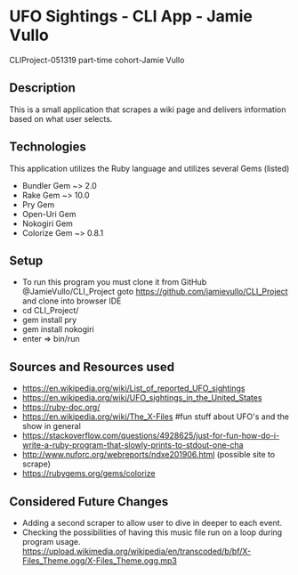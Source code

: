 # UFO Sightings - CLI App - Jamie Vullo
CLIProject-051319 part-time cohort-Jamie Vullo

## Description

This is a small application that scrapes a wiki page 
and delivers information based on what user selects.

## Technologies

This application utilizes the Ruby language and 
utilizes several Gems (listed)
* Bundler Gem ~> 2.0
* Rake Gem ~> 10.0
* Pry Gem
* Open-Uri Gem 
* Nokogiri Gem
* Colorize Gem ~> 0.8.1 

## Setup 

* To run this program you must clone it from GitHub @JamieVullo/CLI_Project
  goto https://github.com/jamievullo/CLI_Project and clone into browser IDE 
* cd CLI_Project/
* gem install pry 
* gem install nokogiri
* enter => bin/run

## Sources and Resources used

* https://en.wikipedia.org/wiki/List_of_reported_UFO_sightings
* https://en.wikipedia.org/wiki/UFO_sightings_in_the_United_States
* https://ruby-doc.org/
* https://en.wikipedia.org/wiki/The_X-Files #fun stuff about UFO's and the show in general
* https://stackoverflow.com/questions/4928625/just-for-fun-how-do-i-write-a-ruby-program-that-slowly-prints-to-stdout-one-cha
* http://www.nuforc.org/webreports/ndxe201906.html (possible site to scrape)
* https://rubygems.org/gems/colorize

## Considered Future Changes 

* Adding a second scraper to allow user to dive in deeper to each event. 
* Checking the possibilities of having this music
  file run on a loop during program usage.
https://upload.wikimedia.org/wikipedia/en/transcoded/b/bf/X-Files_Theme.ogg/X-Files_Theme.ogg.mp3 













<!--To experiment with that code, run `bin/console` for an interactive prompt.-->

<!--## Installation-->

<!--Add this line to your application's Gemfile:-->

<!--```ruby-->
<!--gem 'CLI_Project'-->
<!--```-->

<!--And then execute:-->

<!--    $ bundle-->

<!--Or install it yourself as:-->

<!--    $ gem install CLI_Project-->

<!--## Usage-->

<!--TODO: Write usage instructions here-->

<!--## Development-->

<!--After checking out the repo, run `bin/setup` to install dependencies. You can also run `bin/console` for an interactive prompt that will allow you to experiment.-->

<!--To install this gem onto your local machine, run `bundle exec rake install`. To release a new version, update the version number in `version.rb`, and then run `bundle exec rake release`, which will create a git tag for the version, push git commits and tags, and push the `.gem` file to [rubygems.org](https://rubygems.org).-->

<!--## Contributing-->

<!--Bug reports and pull requests are welcome on GitHub at https://github.com/'patient-illustrator-1350'/CLI_Project. This project is intended to be a safe, welcoming space for collaboration, and contributors are expected to adhere to the [Contributor Covenant](http://contributor-covenant.org) code of conduct.-->

<!--## License-->

<!--The gem is available as open source under the terms of the [MIT License](https://opensource.org/licenses/MIT).-->

<!--## Code of Conduct-->

<!--Everyone interacting in the CLIProject project’s codebases, issue trackers, chat rooms and mailing lists is expected to follow the [code of conduct](https://github.com/'patient-illustrator-1350'/CLI_Project/blob/master/CODE_OF_CONDUCT.md).-->
